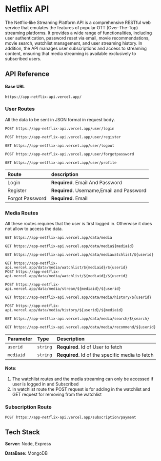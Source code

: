 
# Netflix API 

The Netflix-like Streaming Platform API is a comprehensive RESTful web service that emulates the features of popular OTT (Over-The-Top) streaming platforms. It provides a wide range of functionalities, including user authentication, password reset via email, movie recommendations, movie search, watchlist management, and user streaming history. In addition, the API manages user subscriptions and access to streaming content, ensuring that media streaming is available exclusively to subscribed users.




## API Reference

#### Base URL

```
https://app-netflix-api.vercel.app/
```
### User Routes
All the data to be sent in JSON format in request body.

```http
POST https://app-netflix-api.vercel.app/user/login
```

```http
POST https://app-netflix-api.vercel.app/user/register
```

```http
GET https://app-netflix-api.vercel.app/user/logout
```

```http
POST https://app-netflix-api.vercel.app/user/forgotpassword
```

```http
GET https://app-netflix-api.vercel.app/user/profile
```

| Route | description                       |
| :-------- | :-------------------------------- |
| Login   |   **Required**. Email And Password |
| Register |  **Required**. Username,Email and Password |
| Forgot Password |  **Required**. Email|


### Media Routes
All these routes requires that the user is first logged in. Otherwise it does not allow to access the data.

```http
GET https://app-netflix-api.vercel.app/data/media
```

```http
GET https://app-netflix-api.vercel.app/data/media${mediaid}
```

```http
GET https://app-netflix-api.vercel.app/data/mediawatchlist/${userid}
```

```http
GET https://app-netflix-api.vercel.app/data/media/watchlist/${mediaid}/${userid}
POST https://app-netflix-api.vercel.app/data/media/watchlist/${mediaid}/${userid}
```
```http
POST https://app-netflix-api.vercel.app/data/media/stream/${mediaid}/${userid}
```

```http
GET https://app-netflix-api.vercel.app/data/media/history/${userid}
```

```http
POST https://app-netflix-api.vercel.app/data/media/history/${userid}/${mediaid}
```

```http
GET https://app-netflix-api.vercel.app/data/media/search/${search}
```
```http
GET https://app-netflix-api.vercel.app/data/media/recommend/${userid}
```

| Parameter | Type     | Description                       |
| :-------- | :------- | :-------------------------------- |
| `userid`      | `string` | **Required**. Id of User to fetch |
| `mediaid`      | `string` | **Required**. Id of the specific media to fetch |

#### Note:
1) The watchlist routes and the media streaming can only be accessed if user is logged in and Subscribed
2) In watchlist route the POST request is for adding in the watchlist and GET request for removing from the watchlist


### Subscription Route

```http
POST https://app-netflix-api.vercel.app/subscription/payment
```





## Tech Stack

**Server:** Node, Express

**DataBase:** MongoDB